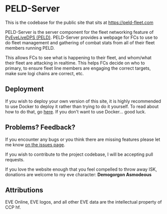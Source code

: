 # PELD-Server

This is the codebase for the public site that sits at https://peld-fleet.com 

PELD-Server is the server component for the fleet networking feature of [PyEveLiveDPS (PELD)](https://github.com/ArtificialQualia/PyEveLiveDPS).  PELD-Server provides a webpage for FCs to use to do fleet management and gathering of combat stats from all of their fleet members running PELD.

This allows FCs to see what is happening to their fleet, and whom/what their fleet are attacking in realtime. This helps FCs decide on who to primary, to ensure fleet line members are engaging the correct targets, make sure logi chains are correct, etc.

## Deployment

If you wish to deploy your own version of this site, it is highly recommended to use Docker to deploy it rather than trying to do it yourself.  To read about how to do that, go [here](LINK).  If you don't want to use Docker... good luck.

## Problems?  Feedback?

If you encounter any bugs or you think there are missing features please let me know [on the issues page](https://github.com/ArtificialQualia/PELD-Server/issues).

If you wish to contribute to the project codebase, I will be accepting pull requests.

If you love the website enough that you feel compelled to throw away ISK, donations are welcome to my eve character: **Demogorgon Asmodeous**

## Attributions

EVE Online, EVE logos, and all other EVE data are the intellectual property of CCP hf.